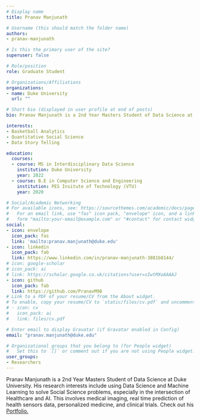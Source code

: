 ```yaml
---
# Display name
title: Pranav Manjunath

# Username (this should match the folder name)
authors:
- pranav-manjunath

# Is this the primary user of the site?
superuser: false

# Role/position
role: Graduate Student

# Organizations/Affiliations
organizations:
- name: Duke University
  url: ""

# Short bio (displayed in user profile at end of posts)
bio: Pranav Manjunath is a 2nd Year Masters Student of Data Science at Duke University.

interests:
- Basketball Analytics
- Quantitative Social Science
- Data Story Telling

education:
  courses:
  - course: MS in Interdisciplinary Data Science
    institution: Duke University
    year: 2022
  - course: B.E in Computer Science and Engineering
    institution: PES Insitute of Technology (VTU)
    year: 2020

# Social/Academic Networking
# For available icons, see: https://sourcethemes.com/academic/docs/page-builder/#icons
#   For an email link, use "fas" icon pack, "envelope" icon, and a link in the
#   form "mailto:your-email@example.com" or "#contact" for contact widget.
social:
- icon: envelope
  icon_pack: fas
  link: 'mailto:pranav.manjunath@duke.edu'
- icon: linkedin
  icon_pack: fab
  link: https://www.linkedin.com/in/pranav-manjunath-3881b8144/
# icon: google-scholar
# icon_pack: ai
# link: https://scholar.google.co.uk/citations?user=sIwtMXoAAAAJ
- icon: github
  icon_pack: fab
  link: https://github.com/PranavM98
# Link to a PDF of your resume/CV from the About widget.
# To enable, copy your resume/CV to `static/files/cv.pdf` and uncomment the lines below.
# - icon: cv
#   icon_pack: ai
#   link: files/cv.pdf

# Enter email to display Gravatar (if Gravatar enabled in Config)
email: "pranav.manjunath@duke.edu"

# Organizational groups that you belong to (for People widget)
#   Set this to `[]` or comment out if you are not using People widget.
user_groups:
- Researchers
---
```


Pranav Manjunath is a 2nd Year Masters Student of Data Science at Duke University. His research interests include using Data Science and Machine Learning to solve Social Science problems, especially in the intersection of Healthcare and AI. This involves medical imaging, real time prediction of health sensors data, personalized medicine, and clinical trials. Check out his <a href="https://pranavm98.github.io/personal-website/">Portfolio.</a>